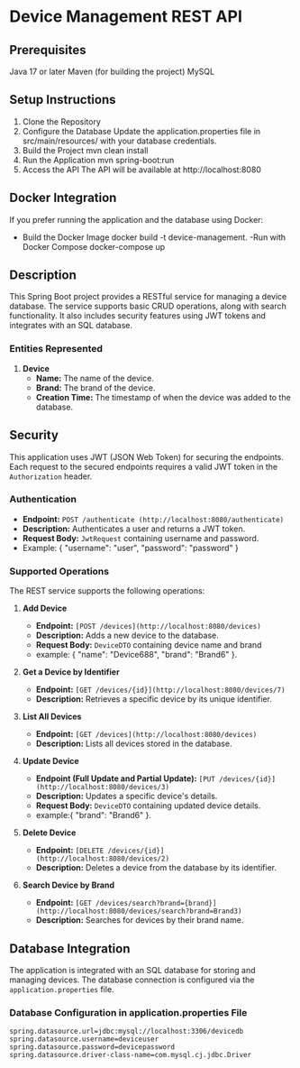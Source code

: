 # Device Management REST API

## Prerequisites
Java 17 or later
Maven (for building the project)
MySQL

## Setup Instructions
1. Clone the Repository
2. Configure the Database
Update the application.properties file in src/main/resources/ with your database credentials.
3. Build the Project
mvn clean install
4. Run the Application
mvn spring-boot:run
5. Access the API
The API will be available at http://localhost:8080

## Docker Integration
If you prefer running the application and the database using Docker:

- Build the Docker Image
docker build -t device-management.
-Run with Docker Compose
docker-compose up

## Description

This Spring Boot project provides a RESTful service for managing a device database. The service supports basic CRUD operations, along with search functionality. It also includes security features using JWT tokens and integrates with an SQL database.

### Entities Represented

1. **Device**
   - **Name:** The name of the device.
   - **Brand:** The brand of the device.
   - **Creation Time:** The timestamp of when the device was added to the database.

## Security

This application uses JWT (JSON Web Token) for securing the endpoints. Each request to the secured endpoints requires a valid JWT token in the `Authorization` header.

### Authentication

- **Endpoint:** `POST /authenticate (http://localhost:8080/authenticate)`
- **Description:** Authenticates a user and returns a JWT token.
- **Request Body:** `JwtRequest` containing username and password.
- Example: {
    "username": "user",
    "password": "password"
}
  
### Supported Operations

The REST service supports the following operations:

1. **Add Device**
   - **Endpoint:** `[POST /devices](http://localhost:8080/devices)`
   - **Description:** Adds a new device to the database.
   - **Request Body:** `DeviceDTO` containing device name and brand
   - example: {
    "name": "Device688",
    "brand": "Brand6"
}.

2. **Get a Device by Identifier**
   - **Endpoint:** `[GET /devices/{id}](http://localhost:8080/devices/7)`
   - **Description:** Retrieves a specific device by its unique identifier.

3. **List All Devices**
   - **Endpoint:** `[GET /devices](http://localhost:8080/devices)`
   - **Description:** Lists all devices stored in the database.

4. **Update Device**
   - **Endpoint (Full Update and Partial Update):** `[PUT /devices/{id}](http://localhost:8080/devices/3)`
   - **Description:** Updates a specific device's details.
   - **Request Body:** `DeviceDTO` containing updated device details.
   - example:{
    "brand": "Brand6"
}.

5. **Delete Device**
   - **Endpoint:** `[DELETE /devices/{id}](http://localhost:8080/devices/2)`
   - **Description:** Deletes a device from the database by its identifier.

6. **Search Device by Brand**
   - **Endpoint:** `[GET /devices/search?brand={brand}](http://localhost:8080/devices/search?brand=Brand3)`
   - **Description:** Searches for devices by their brand name.


## Database Integration

The application is integrated with an SQL database for storing and managing devices. The database connection is configured via the `application.properties` file.

### Database Configuration in application.properties File

```properties
spring.datasource.url=jdbc:mysql://localhost:3306/devicedb
spring.datasource.username=deviceuser
spring.datasource.password=devicepassword
spring.datasource.driver-class-name=com.mysql.cj.jdbc.Driver
